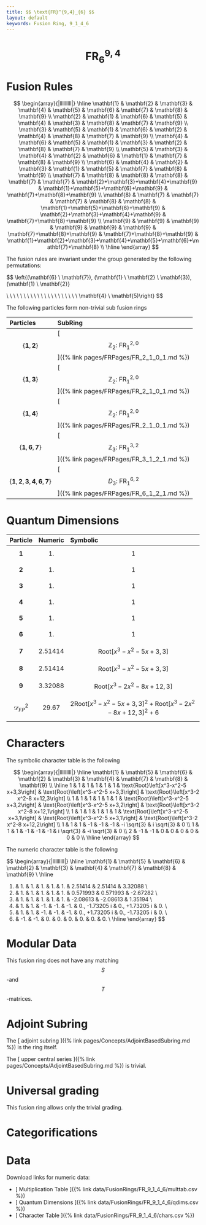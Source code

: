 ```yaml
---
title: $$ \text{FR}^{9,4}_{6} $$
layout: default
keywords: Fusion Ring, 9_1_4_6
---
```

# $$ \text{FR}^{9,4}_{6} $$


# Fusion Rules

$$
\begin{array}{|lllllllll|}
\hline
 \mathbf{1} & \mathbf{2} & \mathbf{3} & \mathbf{4} & \mathbf{5} & \mathbf{6} & \mathbf{7} & \mathbf{8} & \mathbf{9} \\
 \mathbf{2} & \mathbf{1} & \mathbf{6} & \mathbf{5} & \mathbf{4} & \mathbf{3} & \mathbf{8} & \mathbf{7} & \mathbf{9} \\
 \mathbf{3} & \mathbf{5} & \mathbf{1} & \mathbf{6} & \mathbf{2} & \mathbf{4} & \mathbf{8} & \mathbf{7} & \mathbf{9} \\
 \mathbf{4} & \mathbf{6} & \mathbf{5} & \mathbf{1} & \mathbf{3} & \mathbf{2} & \mathbf{8} & \mathbf{7} & \mathbf{9} \\
 \mathbf{5} & \mathbf{3} & \mathbf{4} & \mathbf{2} & \mathbf{6} & \mathbf{1} & \mathbf{7} & \mathbf{8} & \mathbf{9} \\
 \mathbf{6} & \mathbf{4} & \mathbf{2} & \mathbf{3} & \mathbf{1} & \mathbf{5} & \mathbf{7} & \mathbf{8} & \mathbf{9} \\
 \mathbf{7} & \mathbf{8} & \mathbf{8} & \mathbf{8} & \mathbf{7} & \mathbf{7} & \mathbf{2}+\mathbf{3}+\mathbf{4}+\mathbf{9} & \mathbf{1}+\mathbf{5}+\mathbf{6}+\mathbf{9} & \mathbf{7}+\mathbf{8}+\mathbf{9} \\
 \mathbf{8} & \mathbf{7} & \mathbf{7} & \mathbf{7} & \mathbf{8} & \mathbf{8} & \mathbf{1}+\mathbf{5}+\mathbf{6}+\mathbf{9} & \mathbf{2}+\mathbf{3}+\mathbf{4}+\mathbf{9} & \mathbf{7}+\mathbf{8}+\mathbf{9} \\
 \mathbf{9} & \mathbf{9} & \mathbf{9} & \mathbf{9} & \mathbf{9} & \mathbf{9} & \mathbf{7}+\mathbf{8}+\mathbf{9} & \mathbf{7}+\mathbf{8}+\mathbf{9} & \mathbf{1}+\mathbf{2}+\mathbf{3}+\mathbf{4}+\mathbf{5}+\mathbf{6}+\mathbf{7}+\mathbf{8} \\
\hline
\end{array}
$$


The fusion rules are invariant under the group generated by the following permutations:

$$ \left\{(\mathbf{6} \ \mathbf{7}), (\mathbf{1} \ \mathbf{2} \ \mathbf{3}), (\mathbf{1} \ \mathbf{2}}

 \  \  \  \  \  \  \  \  \  \  \  \  \  \  \  \  \  \  \  \  \  \mathbf{4} \ \mathbf{5)\right\} $$


The following particles form non-trivial sub fusion rings

| Particles | SubRing |
| :------ | :------ |
| $$ \{\mathbf{1},\mathbf{2}\} $$ | [ $$ \mathbb{Z}_2:\ \text{FR}^{2,0}_{1} $$ ]({% link pages/FRPages/FR_2_1_0_1.md %}) |
| $$ \{\mathbf{1},\mathbf{3}\} $$ | [ $$ \mathbb{Z}_2:\ \text{FR}^{2,0}_{1} $$ ]({% link pages/FRPages/FR_2_1_0_1.md %}) |
| $$ \{\mathbf{1},\mathbf{4}\} $$ | [ $$ \mathbb{Z}_2:\ \text{FR}^{2,0}_{1} $$ ]({% link pages/FRPages/FR_2_1_0_1.md %}) |
| $$ \{\mathbf{1},\mathbf{6},\mathbf{7}\} $$ | [ $$ \mathbb{Z}_3:\ \text{FR}^{3,2}_{1} $$ ]({% link pages/FRPages/FR_3_1_2_1.md %}) |
| $$ \{\mathbf{1},\mathbf{2},\mathbf{3},\mathbf{4},\mathbf{6},\mathbf{7}\} $$ | [ $$ D_3:\ \text{FR}^{6,2}_{1} $$ ]({% link pages/FRPages/FR_6_1_2_1.md %}) |


# Quantum Dimensions

| Particle | Numeric | Symbolic |
| :------ | :------ | :------ |
| $$ \mathbf{1} $$ | $$ 1. $$ | $$ 1 $$ |
| $$ \mathbf{2} $$ | $$ 1. $$ | $$ 1 $$ |
| $$ \mathbf{3} $$ | $$ 1. $$ | $$ 1 $$ |
| $$ \mathbf{4} $$ | $$ 1. $$ | $$ 1 $$ |
| $$ \mathbf{5} $$ | $$ 1. $$ | $$ 1 $$ |
| $$ \mathbf{6} $$ | $$ 1. $$ | $$ 1 $$ |
| $$ \mathbf{7} $$ | $$ 2.51414 $$ | $$ \text{Root}\left[x^3-x^2-5 x+3,3\right] $$ |
| $$ \mathbf{8} $$ | $$ 2.51414 $$ | $$ \text{Root}\left[x^3-x^2-5 x+3,3\right] $$ |
| $$ \mathbf{9} $$ | $$ 3.32088 $$ | $$ \text{Root}\left[x^3-2 x^2-8 x+12,3\right] $$ |
| $$ \mathcal{D}_{FP}^2 $$ | $$ 29.67 $$ | $$ 2 \text{Root}\left[x^3-x^2-5 x+3,3\right]^2+\text{Root}\left[x^3-2 x^2-8 x+12,3\right]^2+6 $$ |

# Characters

The symbolic character table is the following

$$
\begin{array}{|lllllllll|}
\hline
 \mathbf{1} & \mathbf{5} & \mathbf{6} & \mathbf{2} & \mathbf{3} & \mathbf{4} & \mathbf{7} & \mathbf{8} & \mathbf{9} \\
\hline
 1 & 1 & 1 & 1 & 1 & 1 & \text{Root}\left[x^3-x^2-5 x+3,3\right] & \text{Root}\left[x^3-x^2-5 x+3,3\right] & \text{Root}\left[x^3-2 x^2-8 x+12,3\right] \\
 1 & 1 & 1 & 1 & 1 & 1 & \text{Root}\left[x^3-x^2-5 x+3,2\right] & \text{Root}\left[x^3-x^2-5 x+3,2\right] & \text{Root}\left[x^3-2 x^2-8 x+12,1\right] \\
 1 & 1 & 1 & 1 & 1 & 1 & \text{Root}\left[x^3-x^2-5 x+3,1\right] & \text{Root}\left[x^3-x^2-5 x+3,1\right] & \text{Root}\left[x^3-2 x^2-8 x+12,2\right] \\
 1 & 1 & 1 & -1 & -1 & -1 & -i \sqrt{3} & i \sqrt{3} & 0 \\
 1 & 1 & 1 & -1 & -1 & -1 & i \sqrt{3} & -i \sqrt{3} & 0 \\
 2 & -1 & -1 & 0 & 0 & 0 & 0 & 0 & 0 \\
\hline
\end{array}
$$

The numeric character table is the following

$$
\begin{array}{|lllllllll|}
\hline
 \mathbf{1} & \mathbf{5} & \mathbf{6} & \mathbf{2} & \mathbf{3} & \mathbf{4} & \mathbf{7} & \mathbf{8} & \mathbf{9} \\
\hline
 1. & 1. & 1. & 1. & 1. & 1. & 2.51414 & 2.51414 & 3.32088 \\
 1. & 1. & 1. & 1. & 1. & 1. & 0.571993 & 0.571993 & -2.67282 \\
 1. & 1. & 1. & 1. & 1. & 1. & -2.08613 & -2.08613 & 1.35194 \\
 1. & 1. & 1. & -1. & -1. & -1. & 0.\, -1.73205 i & 0.\, +1.73205 i & 0. \\
 1. & 1. & 1. & -1. & -1. & -1. & 0.\, +1.73205 i & 0.\, -1.73205 i & 0. \\
 2. & -1. & -1. & 0. & 0. & 0. & 0. & 0. & 0. \\
\hline
\end{array}
$$

# Modular Data

This fusion ring does not have any matching $$ S $$-and $$ T $$-matrices.

# Adjoint Subring

The [ adjoint subring ]({% link pages/Concepts/AdjointBasedSubring.md %}) is the ring itself.

The [ upper central series ]({% link pages/Concepts/AdjointBasedSubring.md %}) is trivial.

# Universal grading

This fusion ring allows only the trivial grading.

# Categorifications



# Data

Download links for numeric data:

* [ Multiplication Table ]({% link data/FusionRings/FR_9_1_4_6/multtab.csv %})
* [ Quantum Dimensions ]({% link data/FusionRings/FR_9_1_4_6/qdims.csv %})
* [ Character Table ]({% link data/FusionRings/FR_9_1_4_6/chars.csv %})